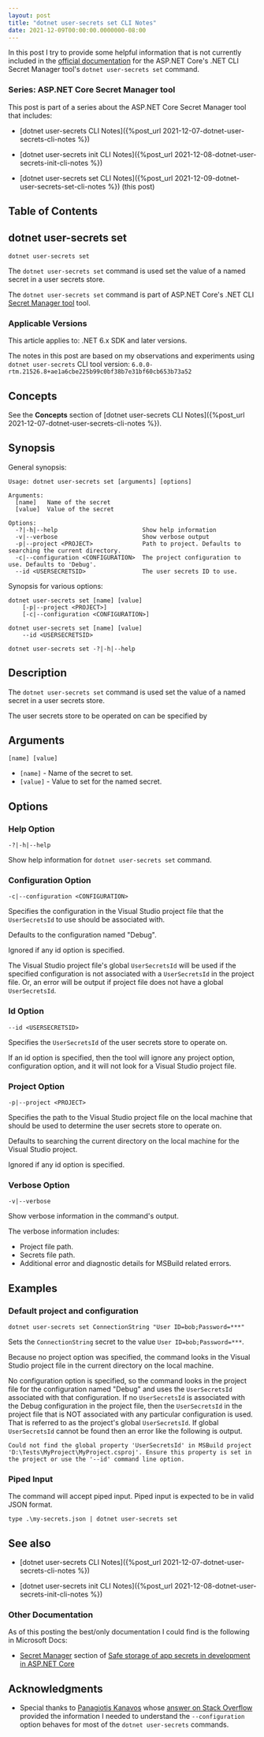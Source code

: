 ```yaml
---
layout: post
title: "dotnet user-secrets set CLI Notes"
date: 2021-12-09T00:00:00.0000000-08:00
---
```


In this post I try to provide some helpful information that is not currently included in the [official documentation](https://docs.microsoft.com/en-us/aspnet/core/security/app-secrets#secret-manager) for the ASP.NET Core's .NET CLI Secret Manager tool's `dotnet user-secrets set` command.

### Series: ASP.NET Core Secret Manager tool

This post is part of a series about the ASP.NET Core Secret Manager tool that includes:

- [dotnet user-secrets CLI Notes]({%post_url 2021-12-07-dotnet-user-secrets-cli-notes %})

- [dotnet user-secrets init CLI Notes]({%post_url 2021-12-08-dotnet-user-secrets-init-cli-notes %})

- [dotnet user-secrets set CLI Notes]({%post_url 2021-12-09-dotnet-user-secrets-set-cli-notes %}) (this post)

## Table of Contents


## dotnet user-secrets set

`dotnet user-secrets set` 

The `dotnet user-secrets set` command is used set the value of a named secret in a user secrets store.

The `dotnet user-secrets set` command is part of ASP.NET Core's .NET CLI [Secret Manager tool](https://docs.microsoft.com/en-us/aspnet/core/security/app-secrets#secret-manager) tool.

### Applicable Versions
This article applies to: .NET 6.x SDK and later versions.

The notes in this post are based on my observations and experiments using `dotnet user-secrets` CLI tool version: `6.0.0-rtm.21526.8+ae1a6cbe225b99c0bf38b7e31bf60cb653b73a52`

## Concepts

See the **Concepts** section of [dotnet user-secrets CLI Notes]({%post_url 2021-12-07-dotnet-user-secrets-cli-notes %}).

## Synopsis

General synopsis:
```text
Usage: dotnet user-secrets set [arguments] [options]

Arguments:
  [name]   Name of the secret
  [value]  Value of the secret

Options:
  -?|-h|--help                        Show help information
  -v|--verbose                        Show verbose output
  -p|--project <PROJECT>              Path to project. Defaults to searching the current directory.
  -c|--configuration <CONFIGURATION>  The project configuration to use. Defaults to 'Debug'.
  --id <USERSECRETSID>                The user secrets ID to use.
```

Synopsis for various options: 
```text
dotnet user-secrets set [name] [value]
    [-p|--project <PROJECT>]
    [-c|--configuration <CONFIGURATION>]

dotnet user-secrets set [name] [value]
    --id <USERSECRETSID>

dotnet user-secrets set -?|-h|--help
```

## Description

The `dotnet user-secrets set` command is used set the value of a named secret in a user secrets store.

The user secrets store to be operated on can be specified by 



## Arguments
  
`[name] [value]`

- `[name]`  - Name of the secret to set.
- `[value]` - Value to set for the named secret.
  
## Options

### Help Option

`-?|-h|--help`

Show help information for `dotnet user-secrets set` command.

### Configuration Option

`-c|--configuration <CONFIGURATION>`

Specifies the configuration in the Visual Studio project file that the `UserSecretsId` to use should be associated with.

Defaults to the configuration named "Debug".

Ignored if any id option is specified.

The Visual Studio project file's global `UserSecretsId` will be used if the specified configuration is not associated with a `UserSecretsId` in the project file. Or, an error will be output if project file does not have a global `UserSecretsId`.

### Id Option

`--id <USERSECRETSID>`

Specifies the `UserSecretsId` of the user secrets store to operate on.

If an id option is specified, then the tool will ignore any project option, configuration option, and it will not look for a Visual Studio project file.

### Project Option

`-p|--project <PROJECT>`

Specifies the path to the Visual Studio project file on the local machine that should be used to determine the user secrets store to operate on.

Defaults to searching the current directory on the local machine for the Visual Studio project.

Ignored if any id option is specified.

### Verbose Option

`-v|--verbose`

Show verbose information in the command's output.

The verbose information includes:
- Project file path.
- Secrets file path.
- Additional error and diagnostic details for MSBuild related errors.


## Examples

### Default project and configuration

```text
dotnet user-secrets set ConnectionString "User ID=bob;Password=***"
```

Sets the `ConnectionString` secret to the value `User ID=bob;Password=***`. 

Because no project option was specified, the command looks in the Visual Studio project file in the current directory on the local machine.

No configuration option is specified, so the command looks in the project file for the configuration named "Debug" and uses the `UserSecretsId` associated with that configuration. If no `UserSecretsId` is associated with the Debug configuration in the project file, then the `UserSecretsId` in the project file that is NOT associated with any particular configuration is used. That is referred to as the project's global `UserSecretsId`. If global `UserSecretsId` cannot be found then an error like the following is output.

```text
Could not find the global property 'UserSecretsId' in MSBuild project 'D:\Tests\MyProject\MyProject.csproj'. Ensure this property is set in the project or use the '--id' command line option.
```

### Piped Input

The command will accept piped input. Piped input is expected to be in valid JSON format.

```text
type .\my-secrets.json | dotnet user-secrets set
```

## See also

- [dotnet user-secrets CLI Notes]({%post_url 2021-12-07-dotnet-user-secrets-cli-notes %})

- [dotnet user-secrets init CLI Notes]({%post_url 2021-12-08-dotnet-user-secrets-init-cli-notes %})

### Other Documentation

As of this posting the best/only documentation I could find is the following in Microsoft Docs:
- [Secret Manager](https://docs.microsoft.com/en-us/aspnet/core/security/app-secrets?view=aspnetcore-6.0&tabs=windows#secret-manager) section of [Safe storage of app secrets in development in ASP.NET Core](https://docs.microsoft.com/en-us/aspnet/core/security/app-secrets?view=aspnetcore-6.0&tabs=windows)

## Acknowledgments

- Special thanks to [Panagiotis Kanavos](https://stackoverflow.com/users/134204/panagiotis-kanavos) whose [answer on Stack Overflow](https://stackoverflow.com/a/60438095/575113) provided the information I needed to understand the `--configuration` option behaves for most of the `dotnet user-secrets` commands.
